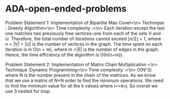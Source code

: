 # ADA-open-ended-problems

Problem Statement 1:
Implementation of Bipartite Max Cover<\n>
Technique : Greedy Algorithm<\n>
Time complexity :<\n>
Each iteration except the last one matches two previously free vertices-one from each of the sets V and U. 
Therefore, the total number of iterations cannot exceed ⌊n/2⌋ + 1, 
where n = |V| + |U| is the number of vertices in the graph. The time spent on each iteration is in O(n + m), 
where m =|E| is the number of edges in the graph. 
Hence, the time efficiency of the algorithm is О(n(n+m)).



Problem Statement 2:
Implementation of Matrix Chain Multiplication <\n>
Technique :Dynamic Programming<\n>
Time complexity :<\n>
O(N^3) where N is the number present in the chain of the matrices. As we know that we use a matrix of N*N order to find the minimum operations. 
We need to find the minimum value for all the k values where i<=k<j. So overall we use 3 nested for loop.
